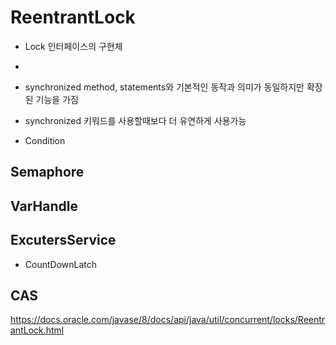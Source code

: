 # ReentrantLock
- Lock 인터페이스의 구현체
- 
- synchronized method, statements와 기본적인 동작과 의미가 동일하지만 확장된 기능을 가짐
- synchronized 키워드를 사용할때보다 더 유연하게 사용가능

- Condition
## Semaphore
## VarHandle
## ExcutersService
- CountDownLatch
## CAS



https://docs.oracle.com/javase/8/docs/api/java/util/concurrent/locks/ReentrantLock.html